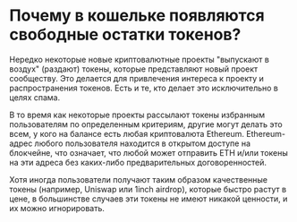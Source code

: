 # Почему в кошельке появляются свободные остатки токенов?

Нередко некоторые новые криптовалютные проекты "выпускают в воздух" (раздают) токены, которые представляют новый проект сообществу. Это делается для привлечения интереса к проекту и распространения токенов. Есть и те, кто делает это исключительно в целях спама.

В то время как некоторые проекты рассылают токены избранным пользователям по определенным критериям, другие могут делать это всем, у кого на балансе есть любая криптовалюта Ethereum. Ethereum-адрес любого пользователя находится в открытом доступе на блокчейне, что означает, что любой может отправить ETH и/или токены на эти адреса без каких-либо предварительных договоренностей.

Хотя иногда пользователи получают таким образом качественные токены (например, Uniswap или 1inch airdrop), которые быстро растут в цене, в большинстве случаев эти токены не имеют никакой ценности, и их можно игнорировать.